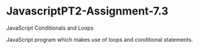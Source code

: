 # JavascriptPT2-Assignment-7.3
JavaScript Conditionals and Loops
<p>JavaScript program which makes use of loops and conditional statements.</p>
